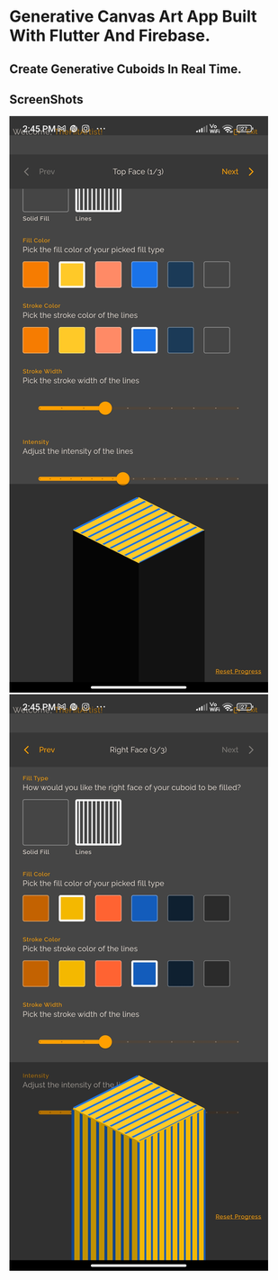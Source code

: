 # Generative Canvas Art App Built With Flutter And Firebase.

## Create Generative Cuboids In Real Time.

## ScreenShots
<img alt="demo 1" src="./screenshots/ss1.jpg">
<img alt="demo 2" src="./screenshots/ss2.jpg">